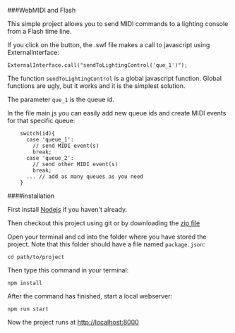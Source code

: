 ###WebMIDI and Flash

This simple project allows you to send MIDI commands to a lighting console from a Flash time line.

If you click on the button, the .swf file makes a call to javascript using ExternalInterface:

```
ExternalInterface.call("sendToLightingControl('que_1')");
```

The function `sendToLightingControl` is a global javascript function. Global functions are ugly, but it works and it is the simplest solution.

The parameter `que_1` is the queue id.

In the file main.js you can easily add new queue ids and create MIDI events for that specific queue:

```
    switch(id){
      case 'queue_1':
        // send MIDI event(s)
        break;
      case 'queue_2':
        // send other MIDI event(s)
        break;
      ... // add as many queues as you need
    }
```


####installation

First install [Nodejs](https://nodejs.org/en/) if you haven't already.

Then checkout this project using git or by downloading the [zip file](https://github.com/abudaan/webmidi_flash/archive/master.zip)

Open your terminal and cd into the folder where you have stored the project. Note that this folder should have a file named `package.json`:

`cd path/to/project`

Then type this command in your terminal:

`npm install`

After the command has finished, start a local webserver:

`npm run start`

Now the project runs at [http://localhost:8000](http://localhost:8000)